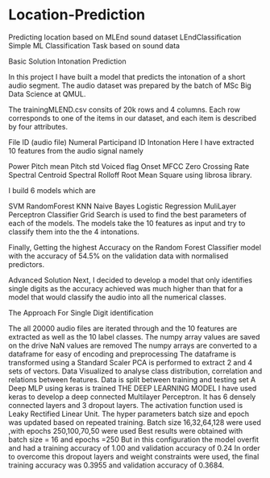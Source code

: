 # Location-Prediction
Predicting location based on MLEnd sound dataset
LEndClassification
Simple ML Classification Task based on sound data

Basic Solution
Intonation Prediction

In this project I have built a model that predicts the intonation of a short audio segment. The audio dataset was prepared by the batch of MSc Big Data Science at QMUL.

The trainingMLEND.csv consits of 20k rows and 4 columns. Each row corresponds to one of the items in our dataset, and each item is described by four attributes.

File ID (audio file)
Numeral
Participand ID
Intonation
Here I have extracted 10 features from the audio signal namely

Power
Pitch mean
Pitch std
Voiced flag
Onset
MFCC
Zero Crossing Rate
Spectral Centroid
Spectral Rolloff
Root Mean Square
using librosa library.

I build 6 models which are

SVM
RandomForest
KNN
Naive Bayes
Logistic Regression
MuliLayer Perceptron Classifier
Grid Search is used to find the best parameters of each of the models. The models take the 10 features as input and try to classify them into the the 4 intonations.

Finally, Getting the highest Accuracy on the Random Forest Classifier model with the accuracy of 54.5% on the validation data with normalised predictors.

Advanced Solution
Next, I decided to develop a model that only identifies single digits as the accuracy achieved was much higher than that for a model that would classify the audio into all the numerical classes.

The Approach For Single Digit identification

The all 20000 audio files are iterated through and the 10 features are extracted as well as the 10 label classes.
The numpy array values are saved on the drive
NaN values are removed
The numpy arrays are converted to a dataframe for easy of encoding and preprocessing
The dataframe is transformed using a Standard Scaler
PCA is performed to extract 2 and 4 sets of vectors.
Data Visualized to analyse class distribution, correlation and relations between features.
Data is split between training and testing set
A Deep MLP using keras is trained
THE DEEP LEARNING MODEL
I have used keras to develop a deep connected Multilayer Perceptron. It has 6 densely connected layers and 3 dropout layers. The activation function used is Leaky Rectified Linear Unit. The hyper parameters batch size and epoch was updated based on repeated training. Batch size 16,32,64,128 were used ,with epochs 250,100,70,50 were used Best results were obtained with batch size = 16 and epochs =250 But in this configuration the model overfit and had a training accuracy of 1.00 and validation accuracy of 0.24 In order to overcome this dropout layers and weight constraints were used, the final training accuracy was 0.3955 and validation accuracy of 0.3684.
